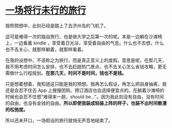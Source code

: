 # [一场将行未行的旅行](https://github.com/cnaron/blog/issues/2)

按照预想中，此刻已经是踏上了去济州岛的飞机了。

这可是难得一次的独自旅行，也是继大学之后第一次的呢。本是一边躺在沙滩椅上，一边看着 kindle ，享受着日光浴，享受着自由的气息。什么也不去想，什么也不去关心，就那样躺着，就那样看着。

在我的设想中，不该称之为旅行，而是真正意义上的度假。意思是呢，在那几天，我不用考虑时间怎么安排，也不去赶趟热门景点，也不去关心怎么省钱攻略，更无需做什么行程规划。**在那几天，时间不是时间，钱也不是钱。**

只是想着想着，我知道这只能是我的预想。我再怎么假设，再怎么把自身抽离，我还是会忍不住去 App 上搜搜团购，预订酒店也会选择便宜点的。在躺着沙滩椅的时候也会忍不住想"难得来一趟，should be..."。因为我此刻没有自由，没有时间的自由，也没有金钱的自由。**所以即使我装成轻装上阵的样子，也装不出时间散漫的松弛度。**

所以还未开口，一场假设的旅行就悄无声息地结束了。